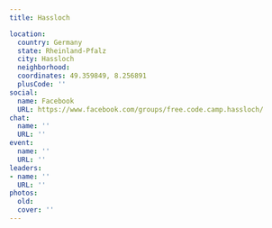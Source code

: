 ```yaml
---
title: Hassloch

location:
  country: Germany
  state: Rheinland-Pfalz
  city: Hassloch
  neighborhood: 
  coordinates: 49.359849, 8.256891
  plusCode: ''
social:
  name: Facebook
  URL: https://www.facebook.com/groups/free.code.camp.hassloch/
chat:
  name: ''
  URL: ''
event:
  name: ''
  URL: ''
leaders:
- name: ''
  URL: ''
photos:
  old: 
  cover: ''
---
```

